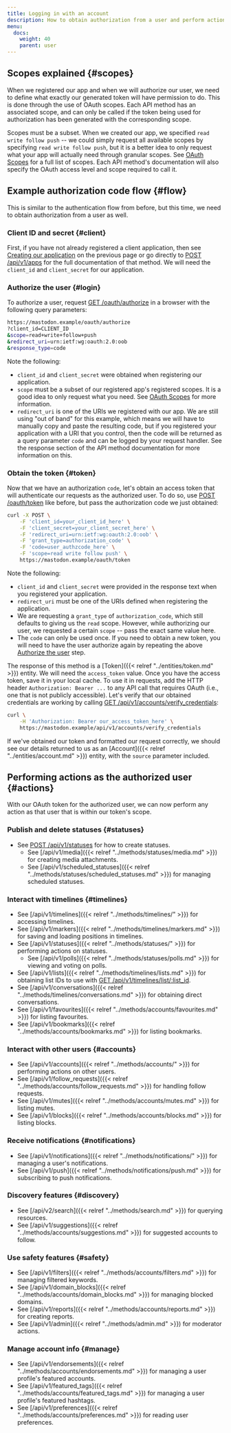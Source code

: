 ```yaml
---
title: Logging in with an account
description: How to obtain authorization from a user and perform actions on their behalf.
menu:
  docs:
    weight: 40
    parent: user
---
```


## Scopes explained {#scopes}

When we registered our app and when we will authorize our user, we need to define what exactly our generated token will have permission to do. This is done through the use of OAuth scopes. Each API method has an associated scope, and can only be called if the token being used for authorization has been generated with the corresponding scope.

Scopes must be a subset. When we created our app, we specified `read write follow push` -- we could simply request all available scopes by specifying `read write follow push`, but it is a better idea to only request what your app will actually need through granular scopes. See [OAuth Scopes](../api/oauth-scopes.md) for a full list of scopes. Each API method's documentation will also specify the OAuth access level and scope required to call it.

## **Example authorization code flow** {#flow}

This is similar to the authentication flow from before, but this time, we need to obtain authorization from a user as well.

### Client ID and secret {#client}

First, if you have not already registered a client application, then see [Creating our application](token.md#creating-our-application) on the previous page or go directly to [POST /api/v1/apps](../methods/apps/#create-an-application) for the full documentation of that method. We will need the `client_id` and `client_secret` for our application.

### Authorize the user {#login}

To authorize a user, request [GET /oauth/authorize](../methods/apps/oauth.md#authorize-a-user) in a browser with the following query parameters:

```bash
https://mastodon.example/oauth/authorize
?client_id=CLIENT_ID
&scope=read+write+follow+push
&redirect_uri=urn:ietf:wg:oauth:2.0:oob
&response_type=code
```

Note the following:

* `client_id` and `client_secret` were obtained when registering our application.
* `scope` must be a subset of our registered app's registered scopes. It is a good idea to only request what you need. See [OAuth Scopes](../api/oauth-scopes.md) for more information.
* `redirect_uri` is one of the URIs we registered with our app. We are still using "out of band" for this example, which means we will have to manually copy and paste the resulting code, but if you registered your application with a URI that you control, then the code will be returned as a query parameter `code` and can be logged by your request handler. See the response section of the API method documentation for more information on this.

### Obtain the token {#token}

Now that we have an authorization `code`, let's obtain an access token that will authenticate our requests as the authorized user. To do so, use [POST /oauth/token](../methods/apps/oauth.md#obtain-a-token) like before, but pass the authorization code we just obtained:

```bash
curl -X POST \
	-F 'client_id=your_client_id_here' \
	-F 'client_secret=your_client_secret_here' \
	-F 'redirect_uri=urn:ietf:wg:oauth:2.0:oob' \
	-F 'grant_type=authorization_code' \
	-F 'code=user_authzcode_here' \
	-F 'scope=read write follow push' \
	https://mastodon.example/oauth/token
```

Note the following:

* `client_id` and `client_secret` were provided in the response text when you registered your application.
* `redirect_uri` must be one of the URIs defined when registering the application.
* We are requesting a `grant_type` of `authorization_code`, which still defaults to giving us the `read` scope. However, while authorizing our user, we requested a certain `scope` -- pass the exact same value here.
* The `code` can only be used once. If you need to obtain a new token, you will need to have the user authorize again by repeating the above [Authorize the user](authorized.md#authorize-the-user) step.

The response of this method is a [Token]({{< relref "../entities/token.md" >}}) entity. We will need the `access_token` value. Once you have the access token, save it in your local cache. To use it in requests, add the HTTP header `Authorization: Bearer ...` to any API call that requires OAuth \(i.e., one that is not publicly accessible\). Let's verify that our obtained credentials are working by calling [GET /api/v1/accounts/verify\_credentials](../methods/accounts/#verify-account-credentials):

```bash
curl \
	-H 'Authorization: Bearer our_access_token_here' \
	https://mastodon.example/api/v1/accounts/verify_credentials
```

If we've obtained our token and formatted our request correctly, we should see our details returned to us as an [Account]({{< relref "../entities/account.md" >}}) entity, with the `source` parameter included.

## Performing actions as the authorized user {#actions}

With our OAuth token for the authorized user, we can now perform any action as that user that is within our token's scope.

### Publish and delete statuses {#statuses}

* See [POST /api/v1/statuses](../methods/statuses/#publish-new-status) for how to create statuses.
  * See [/api/v1/media]({{< relref "../methods/statuses/media.md" >}}) for creating media attachments.
  * See [/api/v1/scheduled\_statuses]({{< relref "../methods/statuses/scheduled_statuses.md" >}}) for managing scheduled statuses.

### Interact with timelines {#timelines}

* See [/api/v1/timelines]({{< relref "../methods/timelines/" >}}) for accessing timelines.
* See [/api/v1/markers]({{< relref "../methods/timelines/markers.md" >}}) for saving and loading positions in timelines.
* See [/api/v1/statuses]({{< relref "../methods/statuses/" >}}) for performing actions on statuses.
  * See [/api/v1/polls]({{< relref "../methods/statuses/polls.md" >}}) for viewing and voting on polls.
* See [/api/v1/lists]({{< relref "../methods/timelines/lists.md" >}}) for obtaining list IDs to use with [GET /api/v1/timelines/list/:list\_id](../methods/timelines/#list-timeline).
* See [/api/v1/conversations]({{< relref "../methods/timelines/conversations.md" >}}) for obtaining direct conversations.
* See [/api/v1/favourites]({{< relref "../methods/accounts/favourites.md" >}}) for listing favourites.
* See [/api/v1/bookmarks]({{< relref "../methods/accounts/bookmarks.md" >}}) for listing bookmarks.

### Interact with other users {#accounts}

* See [/api/v1/accounts]({{< relref "../methods/accounts/" >}}) for performing actions on other users.
* See [/api/v1/follow\_requests]({{< relref "../methods/accounts/follow_requests.md" >}}) for handling follow requests.
* See [/api/v1/mutes]({{< relref "../methods/accounts/mutes.md" >}}) for listing mutes.
* See [/api/v1/blocks]({{< relref "../methods/accounts/blocks.md" >}}) for listing blocks.

### Receive notifications {#notifications}

* See [/api/v1/notifications]({{< relref "../methods/notifications/" >}}) for managing a user's notifications.
* See [/api/v1/push]({{< relref "../methods/notifications/push.md" >}}) for subscribing to push notifications.

### Discovery features {#discovery}

* See [/api/v2/search]({{< relref "../methods/search.md" >}}) for querying resources.
* See [/api/v1/suggestions]({{< relref "../methods/accounts/suggestions.md" >}}) for suggested accounts to follow.

### Use safety features {#safety}

* See [/api/v1/filters]({{< relref "../methods/accounts/filters.md" >}}) for managing filtered keywords.
* See [/api/v1/domain\_blocks]({{< relref "../methods/accounts/domain_blocks.md" >}}) for managing blocked domains.
* See [/api/v1/reports]({{< relref "../methods/accounts/reports.md" >}}) for creating reports.
* See [/api/v1/admin]({{< relref "../methods/admin.md" >}}) for moderator actions.

### Manage account info {#manage}

* See [/api/v1/endorsements]({{< relref "../methods/accounts/endorsements.md" >}}) for managing a user profile's featured accounts.
* See [/api/v1/featured\_tags]({{< relref "../methods/accounts/featured_tags.md" >}}) for managing a user profile's featured hashtags.
* See [/api/v1/preferences]({{< relref "../methods/accounts/preferences.md" >}}) for reading user preferences.

